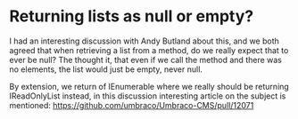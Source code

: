 # Returning lists as null or empty?
I had an interesting discussion with Andy Butland about this, and we both agreed that when retrieving a list from a method, do we really expect that to ever be null? 
The thought it, that even if we call the method and there was no elements, the list would just be empty, never null. 

By extension, we return of IEnumerable<T> where we really should be returning IReadOnlyList<T> instead, in this discussion interesting article on the subject is mentioned: https://github.com/umbraco/Umbraco-CMS/pull/12071